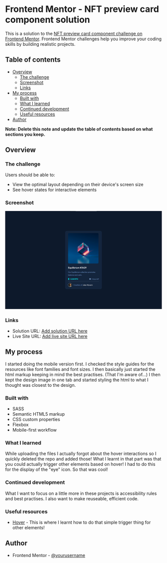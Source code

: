 # Frontend Mentor - NFT preview card component solution

This is a solution to the [NFT preview card component challenge on Frontend Mentor](https://www.frontendmentor.io/challenges/nft-preview-card-component-SbdUL_w0U). Frontend Mentor challenges help you improve your coding skills by building realistic projects. 

## Table of contents

- [Overview](#overview)
  - [The challenge](#the-challenge)
  - [Screenshot](#screenshot)
  - [Links](#links)
- [My process](#my-process)
  - [Built with](#built-with)
  - [What I learned](#what-i-learned)
  - [Continued development](#continued-development)
  - [Useful resources](#useful-resources)
- [Author](#author)

**Note: Delete this note and update the table of contents based on what sections you keep.**

## Overview

### The challenge

Users should be able to:

- View the optimal layout depending on their device's screen size
- See hover states for interactive elements

### Screenshot

![](./images/screenshot.png)

### Links

- Solution URL: [Add solution URL here](https://your-solution-url.com)
- Live Site URL: [Add live site URL here](https://your-live-site-url.com)

## My process

I started doing the mobile version first. I checked the style guides for the resources like font families and font sizes. I then basically just started the html markup keeping in mind the best practises. (That I'm aware of...) I then kept the design image in one tab and started styling the html to what I thought was closest to the design.

### Built with

- SASS 
- Semantic HTML5 markup
- CSS custom properties
- Flexbox
- Mobile-first workflow

### What I learned

While uploading the files I actually forgot about the hover interactions so I quickly deleted the repo and added those! What I learnt in that part was that you could actually trigger other elements based on hover! I had to do this for the display of the "eye" icon. So that was cool!

### Continued development

What I want to focus on a little more in these projects is accessibility rules and best practises. I also want to make reuseable, efficient code. 

### Useful resources

- [Hover](https://www.w3schools.com/csSref/sel_hover.asp) - This is where I learnt how to do that simple trigger thing for other elements!

## Author

- Frontend Mentor - [@yourusername](https://www.frontendmentor.io/profile/jplawrence)

